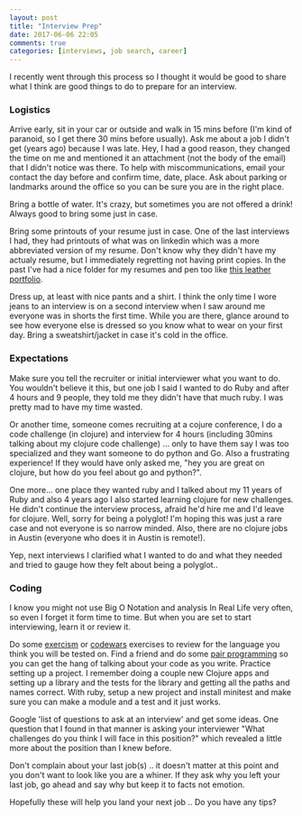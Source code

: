 ```yaml
---
layout: post
title: "Interview Prep"
date: 2017-06-06 22:05
comments: true
categories: [interviews, job search, career]
---
```


I recently went through this process so I thought it would be good to share what I think are good things to do to prepare for an interview.

### Logistics

Arrive early, sit in your car or outside and walk in 15 mins before (I'm kind of paranoid, so I get there 30 mins before usually). Ask me about a job I didn't get (years ago) because I was late. Hey, I had a good reason, they changed the time on me and mentioned it an attachment (not the body of the email) that I didn't notice was there. To help with miscommunications, email your contact the day before and confirm time, date, place. Ask about parking or landmarks around the office so you can be sure you are in the right place. 

Bring a bottle of water. It's crazy, but sometimes you are not offered a drink! Always good to bring some just in case.

Bring some printouts of your resume just in case. One of the last interviews I had, they had printouts of what was on linkedin which was a more abbreviated version of my resume. Don't know why they didn't have my actualy resume, but I immediately regretting not having print copies. In the past I've had a nice folder for my resumes and pen too like [this leather portfolio](http://amzn.to/2sBKgXs). 

Dress up, at least with nice pants and a shirt. I think the only time I wore jeans to an interview is on a second interview when I saw around me everyone was in shorts the first time. While you are there, glance around to see how everyone else is dressed so you know what to wear on your first day. Bring a sweatshirt/jacket in case it's cold in the office.

### Expectations

Make sure you tell the recruiter or initial interviewer what you want to do. You wouldn't believe it this, but one job I said I wanted to do Ruby and after 4 hours and 9 people, they told me they didn't have that much ruby. I was pretty mad to have my time wasted. 

Or another time, someone comes recruiting at a cojure conference, I do a code challenge (in clojure) and interview for 4 hours (including 30mins talking about my clojure code challenge) ... only to have them say I was too specialized and they want someone to do python and Go. Also a frustrating experience! If they would have only asked me, "hey you are great on clojure, but how do you feel about go and python?". 

One more... one place they wanted ruby and I talked about my 11 years of Ruby and also 4 years ago I also started learning clojure for new challenges. He didn't continue the interview process, afraid he'd hire me and I'd leave for clojure. Well, sorry for being a polyglot! I'm hoping this was just a rare case and not everyone is so narrow minded. Also, there are no clojure jobs in Austin (everyone who does it in Austin is remote!).

Yep, next interviews I clarified what I wanted to do and what they needed and tried to gauge how they felt about being a polyglot.. 

### Coding

I know you might not use Big O Notation and analysis In Real Life very often, so even I forget it form time to time. But when you are set to start interviewing, learn it or review it. 

Do some [exercism](http://exercism.io/) or [codewars](https://www.codewars.com/) exercises to review for the language you think you will be tested on. Find a friend and do some [pair programming](http://blog.rubygeek.com/2010/02/11/remote-pair-programming/) so you can get the hang of talking about your code as you write. Practice setting up a project. I remember doing a couple new Clojure apps and setting up a library and the tests for the library and getting all the paths and names correct. With ruby, setup a new project and install minitest and make sure you can make a module and a test and it just works.  

Google 'list of questions to ask at an interview' and get some ideas. One question that I found in that manner is asking your interviewer "What challenges do you think I will face in this position?" which revealed a little more about the position than I knew before.

Don't complain about your last job(s) .. it doesn't matter at this point and you don't want to look like you are a whiner. If they ask why you left your last job, go ahead and say why but keep it to facts not emotion. 

Hopefully these will help you land your next job .. Do you have any tips? 
